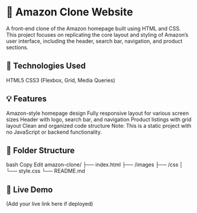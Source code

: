 # 🛒 Amazon Clone Website <br>
A front-end clone of the Amazon homepage built using HTML and CSS. This project focuses on replicating the core layout and styling of Amazon’s user interface, including the header, search bar, navigation, and product sections.

## 🔧 Technologies Used

HTML5
CSS3 (Flexbox, Grid, Media Queries)

## 💡 Features
Amazon-style homepage design
Fully responsive layout for various screen sizes
Header with logo, search bar, and navigation
Product listings with grid layout
Clean and organized code structure
Note: This is a static project with no JavaScript or backend functionality.

## 📁 Folder Structure
bash
Copy
Edit
amazon-clone/
├── index.html
├── /images
├── /css
│   └── style.css
└── README.md

## 🚀 Live Demo
(Add your live link here if deployed)
